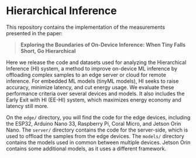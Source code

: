 # Hierarchical Inference

This repository contains the implementation of the measurements presented in the paper:

> **Exploring the Boundaries of On-Device Inference: When Tiny Falls Short, Go Hierarchical**<br>

Here we release the code and datasets used for analyzing the Hierarchical Inference (HI) system, a method to improve on-device ML inference by offloading complex samples to an edge server or cloud for remote inference. For embedded ML models (tinyML models), HI seeks to raise accuracy, minimize latency, and cut energy usage. We evaluate these performance criteria over several devices and models. It also includes the Early Exit with HI (EE-HI) system, which maximizes energy economy and latency still more.

On the `edge/` directory, you will find the code for the edge devices, including the ESP32, Arduino Nano 33, Raspberry Pi, Coral Micro, and Jetson Orin Nano. The `server/` directory contains the code for the server-side, which is used to offload the samples from the edge devices. The `models/` directory contains the models used in common between multiple devices. Jetson Orin contains some additional models, as it uses a different framework.
